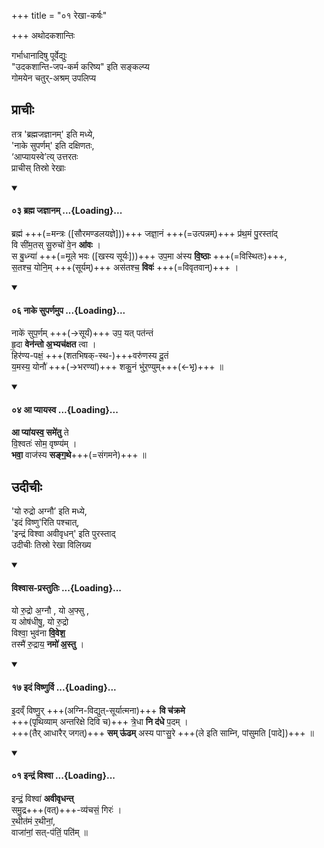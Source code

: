 +++
title = "०१ रेखा-कर्षः"

+++
अथोदकशान्तिः

गर्भाधानादिषु पूर्वेद्युः  
"उदकशान्ति-जप-कर्म करिष्य" इति सङ्कल्प्य  
गोमयेन चतुर्-अश्रम् उपलिप्य  

## प्राचीः
तत्र 'ब्रह्मजज्ञानम्' इति मध्ये,  
'नाके सुपर्णम्' इति दक्षिणतः,  
‘आप्यायस्वे’त्य् उत्तरतः  
प्राचीस् तिस्रो रेखाः  

<div class="js_include" includetitle="false" newlevelforh1="4" unfilled url="/vedAH_yajuH/vAjasaneyam/mAdhyandinam/saMhitA/vishvAsa-prastutiH/13/03_brahma_jajnAnam.md">
<details open><summary><h4>०३ ब्रह्म जज्ञानम् ...{Loading}...</h4></summary>

ब्रह्म॑ +++(=मन्त्रः ([सौरमण्डलयज्ञे]))+++ जज्ञा॒नं +++(=उत्पन्नम्)+++ प्र॑थ॒मं पु॒रस्ता॑द्  
वि सी॑म॒तस् सु॒रुचो॑ वे॒न **आ॑वः** ।  
स बु॒ध्न्या॑ +++(=मूले भवः ([खस्य सूर्यः]))+++ उप॒मा अ॑स्य **वि॒ष्ठाः** +++(=विस्थितः)+++,  
स॒तश्च॒ योनि॒म् +++(सूर्यम्)+++ अस॑तश्च॒ **विवः॑** +++(=विवृतवान्)+++  ।

</details>
</div>
<div class="js_include" includetitle="false" newlevelforh1="4" unfilled url="/vedAH_Rk/shAkalam/saMhitA/vishvAsa-prastutiH/10/123/06_nAke_suparNamupa.md">
<details open><summary><h4>०६ नाके सुपर्णमुप ...{Loading}...</h4></summary>


नाके॑ सुप॒र्णम् +++(→सूर्यं)+++ उप॒ यत् पत॑न्तं  
हृ॒दा **वेन॑न्तो अ॒भ्यच॑क्षत** त्वा ।  
हिर॑ण्य-पक्षं॒ +++(शतभिषक्-स्थ-)+++वरु॑णस्य दू॒तं  
य॒मस्य॒ योनौ॑ +++(→भरण्यां)+++ शकु॒नं भु॑र॒ण्युम्+++(←भृ)+++ ॥

</details>
</div>
<div class="js_include" includetitle="false" newlevelforh1="4" unfilled url="/vedAH_Rk/shAkalam/saMhitA/vishvAsa-prastutiH/09/031/04_A_pyAyasva.md">
<details open><summary><h4>०४ आ प्यायस्व ...{Loading}...</h4></summary>


**आ प्या॑यस्व॒ समे॑तु** ते  
वि॒श्वतः॑ सोम॒ वृष्ण्य॑म् ।  
**भवा॒** वाज॑स्य **सङ्ग॒थे**+++(=संगमने)+++ ॥

</details>
</div>  

## उदीचीः
'यो रुद्रो अग्नौ’ इति मध्ये,  
'इदं विष्णु'रिति पश्चात्,  
'इन्द्रं विश्वा अवीवृधन्' इति पुरस्ताद्  
उदीचीः तिस्रो रेखा विलिख्य 

<div class="js_include" newlevelforh1="4" none="" title="विश्वास-प्रस्तुतिः" unfilled url="/vedAH_yajuH/taittirIyam/saMhitA/Rk/vishvAsa-prastutiH/5/5/09/38_yo_rudro.md">
<details open><summary><h4>विश्वास-प्रस्तुतिः ...{Loading}...</h4></summary>

यो रु॒द्रो अ॒ग्नौ , यो अ॒फ्सु ,  
य ओष॑धीषु॒, यो रु॒द्रो  
विश्वा॒ भुव॑ना **वि॒वेश॒**   
तस्मै॑ रु॒द्राय॒ **नमो॑ अ॒स्तु** ।
</details>
</div>
<div class="js_include" includetitle="true" newlevelforh1="4" unfilled url="/vedAH_Rk/shAkalam/saMhitA/vishvAsa-prastutiH/01/022/17_idaM_viShNurvi.md">
<details open><summary><h4>१७ इदं विष्णुर्वि ...{Loading}...</h4></summary>


इ॒दव्ँ विष्णु॒र् +++(अग्नि-विद्युत्-सूर्यात्मना)+++ **वि च॑क्रमे**  
+++(पृथिव्याम् अन्तरिक्षे दिवि च)+++ त्रे॒धा **नि द॑धे** प॒दम् ।  
+++(तैर् आधारैर् जगत्)+++ **सम् ऊ॑ढम्** अस्य पाꣳसु॒रे +++(ले इति साम्नि, पांसुमति [पादे])+++ ॥

</details>
</div>
<div class="js_include" includetitle="false" newlevelforh1="4" unfilled url="/vedAH_Rk/shAkalam/saMhitA/vishvAsa-prastutiH/01/011/01_indraM_vishvA.md">
<details open><summary><h4>०१ इन्द्रं विश्वा ...{Loading}...</h4></summary>


इन्द्रं॒ विश्वा॑ **अवीवृधन्त्**  
समु॒द्र+++(वत्)+++-व्य॑चसं॒ गिरः॑ ।  
र॒थीत॑मं र॒थीनां॒,  
वाजा॑नां॒ सत्-प॑तिं॒ पति॑म् ॥

</details>
</div>
